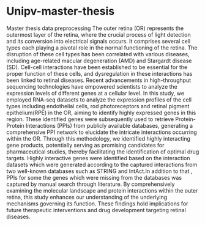 # Unipv-master-thesis
Master thesis data preprocessing 
The outer retina (OR) represents the outermost layer of the retina, where the crucial process of light detection and its conversion into electrical signals occurs. It comprises several cell types each playing a pivotal role in the normal functioning of the retina. The disruption of these cell types has been correlated with various diseases, including age-related macular degeneration (AMD) and Stargardt disease (SD).
Cell-cell interactions have been established to be essential for the proper function of these cells, and dysregulation in these interactions has been linked to retinal diseases. Recent advancements in high-throughput sequencing technologies have empowered scientists to analyze the expression levels of different genes at a cellular level.
In this study, we employed RNA-seq datasets to analyze the expression profiles of the cell types including endothelial cells, rod photoreceptors and retinal pigment epithelium(RPE) in the OR, aiming to identify highly expressed genes in this region. These identified genes were subsequently used to retrieve Protein-Protein Interactions (PPIs) from publicly available databases, generating a comprehensive PPI network to elucidate the intricate interactions occurring within the OR. Through this methodology, we identified highly interacting gene products, potentially serving as promising candidates for pharmaceutical studies, thereby facilitating the identification of optimal drug targets.
Highly interactive genes were identified based on the interaction datasets which were generated  according to the  captured interactions from two well-known databases such as STRING and IntAct.In addition to that , PPIs for some the genes which were missing from the databases was captured by manual search through literature. 
By comprehensively examining the molecular landscape and protein interactions within the outer retina, this study enhances our understanding of the underlying mechanisms governing its function. These findings hold implications for future therapeutic interventions and drug development targeting retinal diseases.
